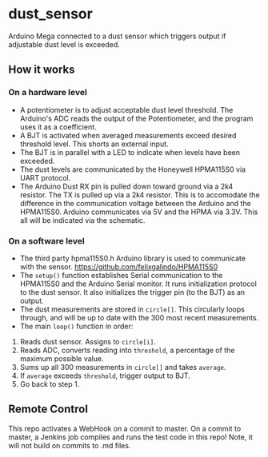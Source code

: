 # dust_sensor

Arduino Mega connected to a dust sensor which triggers output if adjustable dust level is exceeded.

## How it works

### On a hardware level

* A potentiometer is to adjust acceptable dust level threshold. The Arduino's ADC reads the output of the Potentiometer, and the program uses it as a coefficient.
* A BJT is activated when averaged measurements exceed desired threshold level. This shorts an external input.
* The BJT is in parallel with a LED to indicate when levels have been exceeded.
* The dust levels are communicated by the Honeywell HPMA115S0 via UART protocol.
* The Arduino Dust RX pin is pulled down toward ground via a 2k4 resistor. The TX is pulled up via a 2k4 resistor. This is to accomodate the difference in the communication voltage between the Arduino and the HPMA115S0. Arduino communicates via 5V and the HPMA via 3.3V. This all will be indicated via the schematic.

### On a software level

* The third party hpma115S0.h Arduino library is used to communicate with the sensor. https://github.com/felixgalindo/HPMA115S0
* The `setup()` function establishes Serial communication to the HPMA115S0 and the Arduino Serial monitor. It runs initialization protocol to the dust sensor. It also initializes the trigger pin (to the BJT) as an output.
* The dust measurements are stored in `circle[]`. This circularly loops through, and will be up to date with the 300 most recent measurements.
* The main `loop()` function in order:
1. Reads dust sensor. Assigns to `circle[i]`.
2. Reads ADC, converts reading into `threshold`, a percentage of the maximum possible value.
3. Sums up all 300 measurements in `circle[]` and takes `average`.
4. If `average` exceeds `threshold`, trigger output to BJT.
5. Go back to step 1.

## Remote Control

This repo activates a WebHook on a commit to master. On a commit to master, a Jenkins job compiles and runs the test code in this repo!
Note, it will not build on commits to .md files.


